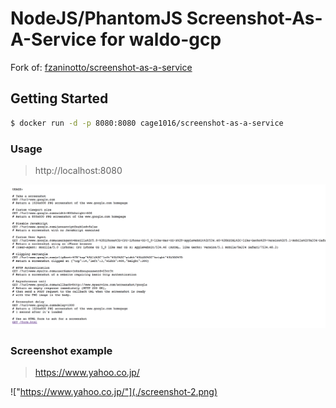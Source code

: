 # NodeJS/PhantomJS Screenshot-As-A-Service for waldo-gcp

Fork of: [fzaninotto/screenshot-as-a-service](https://github.com/fzaninotto/screenshot-as-a-service)


## Getting Started

```sh
$ docker run -d -p 8080:8080 cage1016/screenshot-as-a-service
```

### Usage

> http://localhost:8080

![](./screenshot-1.png)

### Screenshot example

> https://www.yahoo.co.jp/

!["https://www.yahoo.co.jp/"](./screenshot-2.png)